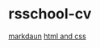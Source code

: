 # rsschool-cv
[markdaun](https://raimanova.github.io/rsschool-cv/cv)
[html and css](https://raimanova.github.io/rsschool-cv/)
